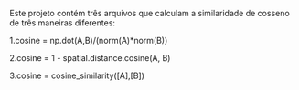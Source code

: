 Este projeto contém três arquivos que calculam a similaridade de cosseno
de três maneiras diferentes:

1.cosine = np.dot(A,B)/(norm(A)*norm(B))

2.cosine = 1 - spatial.distance.cosine(A, B)

3.cosine = cosine_similarity([A],[B])

